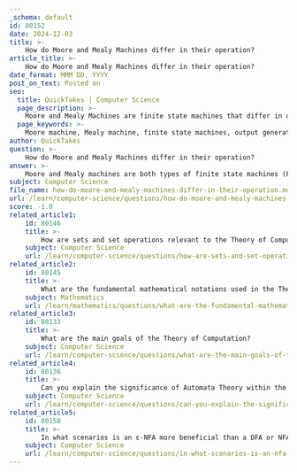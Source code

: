 ```yaml
---
_schema: default
id: 80152
date: 2024-12-03
title: >-
    How do Moore and Mealy Machines differ in their operation?
article_title: >-
    How do Moore and Mealy Machines differ in their operation?
date_format: MMM DD, YYYY
post_on_text: Posted on
seo:
  title: QuickTakes | Computer Science
  page_description: >-
    Moore and Mealy Machines are finite state machines that differ in output generation based on state and input. Mealy machines generate outputs immediately in response to inputs, while Moore machines base outputs solely on current states. This distinction affects their design and responsiveness.
  page_keywords: >-
    Moore machine, Mealy machine, finite state machines, output generation, state transitions, digital logic design, complexity, response time, expressiveness, input changes
author: QuickTakes
question: >-
    How do Moore and Mealy Machines differ in their operation?
answer: >-
    Moore and Mealy machines are both types of finite state machines (FSMs) used in digital logic design and computer science, but they differ significantly in how they generate outputs based on their states and inputs.\n\n1. **Output Generation**:\n   - **Mealy Machine**: The output of a Mealy machine is determined by both the current state and the current input. This means that the output can change immediately in response to an input change, allowing for faster reactions to inputs. The output is associated with the transitions between states.\n   - **Moore Machine**: In contrast, a Moore machine generates its output solely based on the current state, independent of the current input. This results in a more stable output, but it may take longer to react to changes in input since the output only updates when the state changes. The output is associated with the states themselves.\n\n2. **Complexity and State Count**:\n   - Generally, Mealy machines can be more efficient in terms of the number of states required to represent a given behavior. This is because they can produce outputs based on both state and input, potentially reducing the number of states needed compared to a Moore machine that relies only on states for output.\n\n3. **Response Time**:\n   - Mealy machines typically respond faster to input changes, as their outputs can change immediately with the input. In contrast, Moore machines may introduce a delay since the output only changes on state transitions.\n\n4. **Expressiveness**:\n   - Both types of machines are equally expressive in terms of the languages they can recognize; either can be used to parse regular languages. However, the choice between them often depends on the specific requirements of the application, such as the need for immediate output changes or simplicity in design.\n\nIn summary, the key difference lies in how outputs are generated: Mealy machines depend on both the current state and input, while Moore machines depend solely on the current state. This fundamental distinction affects their design, complexity, and responsiveness in practical applications.
subject: Computer Science
file_name: how-do-moore-and-mealy-machines-differ-in-their-operation.md
url: /learn/computer-science/questions/how-do-moore-and-mealy-machines-differ-in-their-operation
score: -1.0
related_article1:
    id: 80146
    title: >-
        How are sets and set operations relevant to the Theory of Computation?
    subject: Computer Science
    url: /learn/computer-science/questions/how-are-sets-and-set-operations-relevant-to-the-theory-of-computation
related_article2:
    id: 80145
    title: >-
        What are the fundamental mathematical notations used in the Theory of Computation?
    subject: Mathematics
    url: /learn/mathematics/questions/what-are-the-fundamental-mathematical-notations-used-in-the-theory-of-computation
related_article3:
    id: 80133
    title: >-
        What are the main goals of the Theory of Computation?
    subject: Computer Science
    url: /learn/computer-science/questions/what-are-the-main-goals-of-the-theory-of-computation
related_article4:
    id: 80136
    title: >-
        Can you explain the significance of Automata Theory within the Theory of Computation?
    subject: Computer Science
    url: /learn/computer-science/questions/can-you-explain-the-significance-of-automata-theory-within-the-theory-of-computation
related_article5:
    id: 80158
    title: >-
        In what scenarios is an ε-NFA more beneficial than a DFA or NFA?
    subject: Computer Science
    url: /learn/computer-science/questions/in-what-scenarios-is-an-nfa-more-beneficial-than-a-dfa-or-nfa
---
```


&nbsp;